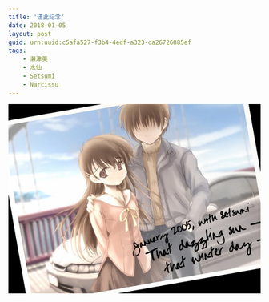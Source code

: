 ```yaml
---
title: '谨此纪念'
date: 2018-01-05
layout: post
guid: urn:uuid:c5afa527-f3b4-4edf-a323-da26726885ef
tags:
    - 濑津美
    - 水仙
    - Setsumi
    - Narcissu
---
```


![img](/media/files/2018/01/05/img.jpg)

